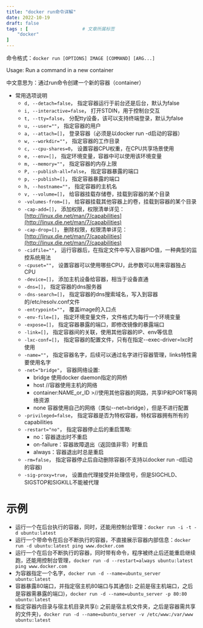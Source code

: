 ```yaml
---
title: "docker run命令详解"
date: 2022-10-19
draft: false
tags : [                    # 文章所属标签
    "docker"
]
---
```


命令格式：`docker run [OPTIONS] IMAGE [COMMAND] [ARG...]`

Usage: Run a command in a new container

中文意思为：通过run命令创建一个新的容器（container）

-   常用选项说明
    -   `d, --detach=false`， 指定容器运行于前台还是后台，默认为false
    -   `i, --interactive=false`， 打开STDIN，用于控制台交互
    -   `t, --tty=false`， 分配tty设备，该可以支持终端登录，默认为false
    -   `u, --user=""`， 指定容器的用户
    -   `a, --attach=[]`， 登录容器（必须是以docker run -d启动的容器）
    -   `w, --workdir=""`， 指定容器的工作目录
    -   `c, --cpu-shares=0`， 设置容器CPU权重，在CPU共享场景使用
    -   `e, --env=[]`， 指定环境变量，容器中可以使用该环境变量
    -   `m, --memory=""`， 指定容器的内存上限
    -   `P, --publish-all=false`， 指定容器暴露的端口
    -   `p, --publish=[]`， 指定容器暴露的端口
    -   `h, --hostname=""`， 指定容器的主机名
    -   `v, --volume=[]`， 给容器挂载存储卷，挂载到容器的某个目录
    -   `-volumes-from=[]`， 给容器挂载其他容器上的卷，挂载到容器的某个目录
    -   `-cap-add=[]`， 添加权限，权限清单详见：[](http://linux.die.net/man/7/capabilities)[http://linux.die.net/man/7/capabilities](http://linux.die.net/man/7/capabilities)
    -   `-cap-drop=[]`， 删除权限，权限清单详见：[](http://linux.die.net/man/7/capabilities)[http://linux.die.net/man/7/capabilities](http://linux.die.net/man/7/capabilities)
    -   `-cidfile=""`， 运行容器后，在指定文件中写入容器PID值，一种典型的监控系统用法
    -   `-cpuset=""`， 设置容器可以使用哪些CPU，此参数可以用来容器独占CPU
    -   `-device=[]`， 添加主机设备给容器，相当于设备直通
    -   `-dns=[]`， 指定容器的dns服务器
    -   `-dns-search=[]`， 指定容器的dns搜索域名，写入到容器的/etc/resolv.conf文件
    -   `-entrypoint=""`， 覆盖image的入口点
    -   `-env-file=[]`， 指定环境变量文件，文件格式为每行一个环境变量
    -   `-expose=[]`， 指定容器暴露的端口，即修改镜像的暴露端口
    -   `-link=[]`， 指定容器间的关联，使用其他容器的IP、env等信息
    -   `-lxc-conf=[]`， 指定容器的配置文件，只有在指定--exec-driver=lxc时使用
    -   `-name=""`， 指定容器名字，后续可以通过名字进行容器管理，links特性需要使用名字
    -   `-net="bridge"`， 容器网络设置:
        -   bridge 使用docker daemon指定的网桥
        -   host //容器使用主机的网络
        -   container:NAME_or_ID >//使用其他容器的网路，共享IP和PORT等网络资源
        -   none 容器使用自己的网络（类似--net=bridge），但是不进行配置
    -   `-privileged=false`， 指定容器是否为特权容器，特权容器拥有所有的capabilities
    -   `-restart="no"`， 指定容器停止后的重启策略:
        -   no：容器退出时不重启
        -   on-failure：容器故障退出（返回值非零）时重启
        -   always：容器退出时总是重启
    -   `-rm=false`， 指定容器停止后自动删除容器(不支持以docker run -d启动的容器)
    -   `-sig-proxy=true`， 设置由代理接受并处理信号，但是SIGCHLD、SIGSTOP和SIGKILL不能被代理

# **示例**

-   运行一个在后台执行的容器，同时，还能用控制台管理：`docker run -i -t -d ubuntu:latest`
-   运行一个带命令在后台不断执行的容器，不直接展示容器内部信息：`docker run -d ubuntu:latest ping www.docker.com`
-   运行一个在后台不断执行的容器，同时带有命令，程序被终止后还能重启继续跑，还能用控制台管理，`docker run -d --restart=always ubuntu:latest ping www.docker.com`
-   为容器指定一个名字，`docker run -d --name=ubuntu_server ubuntu:latest`
-   容器暴露80端口，并指定宿主机80端口与其通信(**:** 之前是宿主机端口，之后是容器需暴露的端口)，`docker run -d --name=ubuntu_server -p 80:80 ubuntu:latest`
-   指定容器内目录与宿主机目录共享(**:** 之前是宿主机文件夹，之后是容器需共享的文件夹)，`docker run -d --name=ubuntu_server -v /etc/www:/var/www ubuntu:latest`
